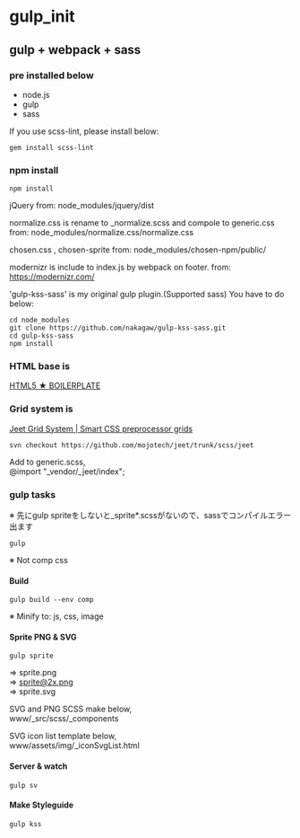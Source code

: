 # gulp_init

## gulp + webpack + sass

### pre installed below

- node.js
- gulp
- sass

If you use scss-lint, please install below:

```
gem install scss-lint
```

### npm install

```
npm install
```
jQuery
from: node_modules/jquery/dist

normalize.css is rename to _normalize.scss and compole to generic.css
from: node_modules/normalize.css/normalize.css

chosen.css , chosen-sprite
from: node_modules/chosen-npm/public/

modernizr is include to index.js by webpack on footer.
from:  https://modernizr.com/

'gulp-kss-sass' is my original gulp plugin.(Supported sass)
You have to do below:
```
cd node_modules
git clone https://github.com/nakagaw/gulp-kss-sass.git
cd gulp-kss-sass
npm install
```

### HTML base is

[HTML5 ★ BOILERPLATE](https://html5boilerplate.com/)

### Grid system is

[Jeet Grid System | Smart CSS preprocessor grids](http://jeet.gs/)

```
svn checkout https://github.com/mojotech/jeet/trunk/scss/jeet
```
Add to generic.scss,  
@import "_vendor/_jeet/index"; 

### gulp tasks

※ 先にgulp spriteをしないと_sprite*.scssがないので、sassでコンパイルエラー出ます

```
gulp
```
※ Not comp css

#### Build

```
gulp build --env comp
```
※ Minify to: js, css, image

#### Sprite PNG & SVG

```
gulp sprite
```
=> sprite.png  
=> sprite@2x.png  
=> sprite.svg  

SVG and PNG SCSS make below,  
www/_src/scss/_components

SVG icon list template below,  
www/assets/img/_iconSvgList.html

#### Server & watch

```
gulp sv
```

#### Make Styleguide

```
gulp kss
```
